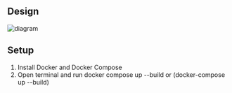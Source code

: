 ## Design
<img src="https://i.postimg.cc/kMRZPPwT/Monolith-Design-drawio.png" alt="diagram" />

## Setup
1. Install Docker and Docker Compose
2. Open terminal and run docker compose up --build or (docker-compose up --build)